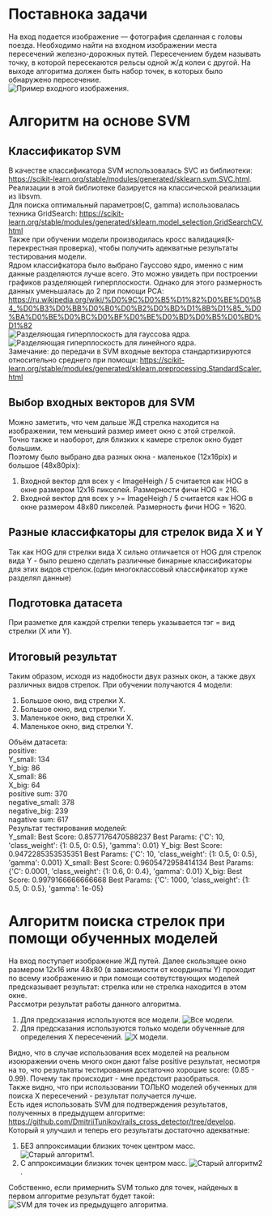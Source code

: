 # Поставнока задачи  
На вход подается изображение — фотография сделанная с головы поезда. 
Необходимо найти на входном изображении места пересечений железно-дорожных путей. Пересечением будем называть точку, в которой пересекаются рельсы одной ж/д колеи с другой.
На выходе алгоритма должен быть набор точек, в которых было обнаружено пересечение.  
![Пример входного изображения](for_readme/example.jpg).  

# Алгоритм на основе SVM  

## Классификатор SVM    
В качестве классификатора SVM использовалась SVC из библиотеки: https://scikit-learn.org/stable/modules/generated/sklearn.svm.SVC.html.  
Реализации в этой библиотеке базируется на классической реализации из libsvm.  
Для поиска оптимальный параметров(C, gamma) использовалась техника GridSearch: https://scikit-learn.org/stable/modules/generated/sklearn.model_selection.GridSearchCV.html  
Также при обучении модели производилась кросс валидация(k-перекрестная проверка), чтобы получить адекватные результаты тестирования модели.  
Ядром классифкатора было выбрано Гауссово ядро, именно с ним данные разделяются лучше всего.
Это можно увидеть при построении графиков разделяющей гиперплоскости. Однако для этого размерность данных уменьшалась до 2 при помощи PCA: https://ru.wikipedia.org/wiki/%D0%9C%D0%B5%D1%82%D0%BE%D0%B4_%D0%B3%D0%BB%D0%B0%D0%B2%D0%BD%D1%8B%D1%85_%D0%BA%D0%BE%D0%BC%D0%BF%D0%BE%D0%BD%D0%B5%D0%BD%D1%82  
![Разделяющая гиперплоскость для гауссова ядра](for_readme/gaus.png).  
![Разделяющая гиперплоскость для линейного ядра](for_readme/linear.png).  
Замечание: до передачи в SVM входные вектора стандартизируются относительно среднего при помощи: https://scikit-learn.org/stable/modules/generated/sklearn.preprocessing.StandardScaler.html  
 
## Выбор входных векторов для SVM  
Можно заметить, что чем дальше ЖД стрелка находится на изображении, тем меньший размер имеет окно с этой стрелкой.  
Точно также и наоборот, для близких к камере стрелок окно будет большим.  
Поэтому было выбрано два разных окна - маленькое (12x16pix) и большое (48x80pix):   
1. Входной вектор для всех y < ImageHeigh / 5 считается как HOG в окне размером 12x16 пикселей. Размерности фичи HOG = 216.  
2. Входной вектор для всех y >= ImageHeigh / 5 считается как HOG в окне размером 48x80 пикселей. Размерность фичи HOG = 1620.  

## Разные классифкаторы для стрелок вида X и Y  
Так как HOG для стрелки вида X сильно отличается от HOG для стрелок вида Y - 
было решено сделать различные бинарные классификаторы для этих видов стрелок.(один многоклассовый классификатор хуже разделял данные)  

## Подготовка датасета  
При разметке для каждой стрелки теперь указывается тэг = вид стрелки (X или Y).  

## Итоговый результат  
Таким образом, исходя из надобности двух разных окон, а также двух различных видов стрелок. 
При обучении получаются 4 модели:  
1. Большое окно, вид стрелки Х.  
2. Большое окно, вид стрелки Y.  
3. Маленькое окно, вид стрелки Х.  
4. Маленькое окно, вид стрелки Y.  

Объём датасета:  
positive:  
Y_small: 134  
Y_big: 86  
X_small: 86  
X_big: 64  
positive sum: 370  
negative_small: 378  
negative_big: 239  
nagative sum: 617  
Результат тестирования моделей:  
Y_small:
Best Score:  0.8577176470588237
Best Params:  {'C': 10, 'class_weight': {1: 0.5, 0: 0.5}, 'gamma': 0.01}
Y_big:
Best Score:  0.9472285353535351
Best Params:  {'C': 10, 'class_weight': {1: 0.5, 0: 0.5}, 'gamma': 0.001}
X_small:
Best Score:  0.9605472958414134
Best Params:  {'C': 0.0001, 'class_weight': {1: 0.6, 0: 0.4}, 'gamma': 0.01}
X_big:
Best Score:  0.9979166666666668
Best Params:  {'C': 1000, 'class_weight': {1: 0.5, 0: 0.5}, 'gamma': 1e-05}

# Алгоритм поиска стрелок при помощи обученных моделей  
На вход поступает изображение ЖД путей. Далее скользящее окно размером 12x16 или 48x80 (в зависимости от координаты Y) 
проходит по всему изображению и при помощи соотвутствующих моделей предсказывает результат: стрелка или не стрелка находится 
в этом окне.  
Рассмотри результат работы данного алгоритма.  
1. Для предсказания используются все модели.
![Все модели](for_readme/res_all_models.png).  
2. Для предсказания используются только модели обученные для определения Х пересечений.
![Х модели](for_readme/res_x_models.png).  

Видно, что в случае использования всех моделей на реальном изоюражении очень много окон дают false positive результат, 
несмотря на то, что результаты тестирования достаточно хорошие score: (0.85 - 0.99). Почему так происходит - мне предстоит разобраться.  
Также видно, что при использовании ТОЛЬКО моделей обученных для поиска Х пересечений - результат получается лучше.  
Есть идея использовать SVM для подтверждения результатов, полученных в предыдущем алгоритме: https://github.com/DmitriiTunikov/rails_cross_detector/tree/develop.  
Который я улучшил и теперь его результаты достаточно адекватные:  
1. БЕЗ аппроксимации близких точек центром масс.
![Старый алгоритм1](for_readme/old_res_unpack.png).  
2. С аппроксимации близких точек центром масс.
![Старый алгоритм2](for_readme/old_algo_res.png).  

Собственно, если примернить SVM только для точек, найденых в первом алгоритмe результат будет такой:  
![SVM для точек из предыдущего алгоритма](for_readme/svm_on_unpack.png).  





